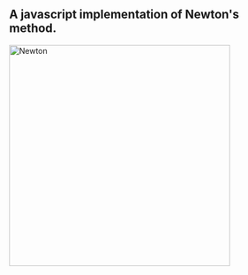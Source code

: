 ## A javascript implementation of Newton's method.
<img src="https://scx2.b-cdn.net/gfx/news/2021/isaac-newton.jpg" alt="Newton" width="400" />
